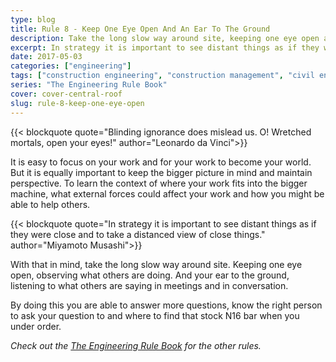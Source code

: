 ```yaml
---
type: blog
title: Rule 8 - Keep One Eye Open And An Ear To The Ground
description: Take the long slow way around site, keeping one eye open and your ear to the ground.
excerpt: In strategy it is important to see distant things as if they were close and to take a distanced view of close things. Miyamoto Musashi.
date: 2017-05-03
categories: ["engineering"]
tags: ["construction engineering", "construction management", "civil engineering", "observant"]
series: "The Engineering Rule Book"
cover: cover-central-roof
slug: rule-8-keep-one-eye-open
---
```


{{< blockquote quote="Blinding ignorance does mislead us. O! Wretched mortals, open your eyes!" author="Leonardo da Vinci">}}

It is easy to focus on your work and for your work to become your world. But it is equally important to keep the bigger picture in mind and maintain perspective. To learn the context of where your work fits into the bigger machine, what external forces could affect your work and how you might be able to help others.

{{< blockquote quote="In strategy it is important to see distant things as if they were close and to take a distanced view of close things." author="Miyamoto Musashi">}}

With that in mind, take the long slow way around site. Keeping one eye open, observing what others are doing. And your ear to the ground, listening to what others are saying in meetings and in conversation.

By doing this you are able to answer more questions, know the right person to ask your question to and where to find that stock N16 bar when you under order.

_Check out the [The Engineering Rule Book](/series/the-engineering-rule-book) for the other rules._
